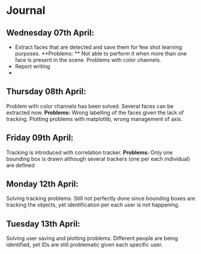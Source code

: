 Journal
=======
## Wednesday 07th April:
  - Extract faces that are detected and save them for few shot learning purposes. **Problems: ** Not able to perform it when more than one face is present in the scene. Problems with color channels. 
  - Report writing
  - 
## Thursday 08th April:
Problem with color channels has been solved. Several faces can be extracted now. **Problems:** Wrong labelling of the faces given the lack of tracking. Plotting problems with matplotlib, wrong management of axis.  

## Friday 09th April: 
Tracking is introduced with correlation tracker. **Problems:** Only one bounding box is drawn although several trackers (one per each individual) are defined

## Monday 12th April: 
Solving tracking problems. Still not perfectly done since bounding boxes are tracking the objects, yet identification per each user is not happening. 

## Tuesday 13th April: 
Solving user saving and plotting problems. Different people are being identified, yet IDs are still problematic given each specific user. 
  
